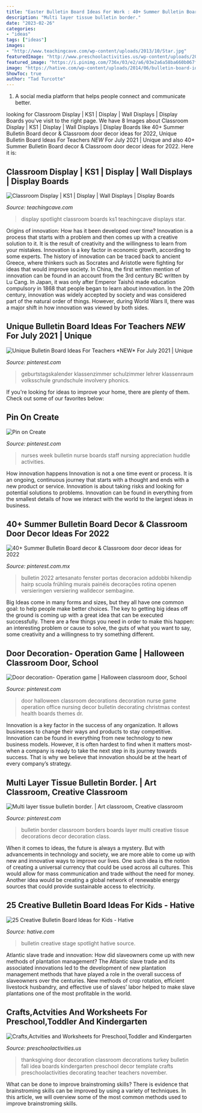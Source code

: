 ```yaml
---
title: "Easter Bulletin Board Ideas For Work : 40+ Summer Bulletin Board Decor &amp; Classroom Door Decor Ideas For 2022"
description: "Multi layer tissue bulletin border."
date: "2023-02-26"
categories:
- "ideas"
tags: ["ideas"]
images:
- "http://www.teachingcave.com/wp-content/uploads/2013/10/Star.jpg"
featuredImage: "http://www.preschoolactivities.us/wp-content/uploads/2015/10/thanksgiving-day-door-decoration-idea-3.jpg"
featured_image: "https://i.pinimg.com/736x/03/e2/a6/03e2a6a58ba660b067f2079eecd70176--classroom-bulletin-boards-classroom-decor.jpg"
image: "https://hative.com/wp-content/uploads/2014/06/bulletin-board-ideas/4-spotlight-work-on-stage-bulletin-board.jpg"
ShowToc: true
author: "Tad Turcotte"
---
```



1. A social media platform that helps people connect and communicate better.

	

		
looking for Classroom Display | KS1 | Display | Wall Displays | Display Boards you've visit to the right page. We have 8 Images about Classroom Display | KS1 | Display | Wall Displays | Display Boards like 40+ Summer Bulletin Board decor &amp; Classroom door decor ideas for 2022, Unique Bulletin Board Ideas For Teachers *NEW* For July 2021 | Unique and also 40+ Summer Bulletin Board decor &amp; Classroom door decor ideas for 2022. Here it is:
		
    
## Classroom Display | KS1 | Display | Wall Displays | Display Boards

<img loading=lazy src="http://www.teachingcave.com/wp-content/uploads/2013/10/Star.jpg" onerror="this.onerror=null;this.src='https://tse3.mm.bing.net/th?id=OIP.JSM7LuKsOx9R3LmZ2Li0awHaJ4&amp;pid=15.1';" alt="Classroom Display | KS1 | Display | Wall Displays | Display Boards">

_Source: teachingcave.com_

>display spotlight classroom boards ks1 teachingcave displays star. 

	

Origins of innovation: How has it been developed over time?
Innovation is a process that starts with a problem and then comes up with a creative solution to it. It is the result of creativity and the willingness to learn from your mistakes. Innovation is a key factor in economic growth, according to some experts. The history of innovation can be traced back to ancient Greece, where thinkers such as Socrates and Aristotle were fighting for ideas that would improve society. In China, the first written mention of innovation can be found in an account from the 3rd century BC written by Lu Cang. In Japan, it was only after Emperor Taishō made education compulsory in 1868 that people began to learn about innovation. In the 20th century, innovation was widely accepted by society and was considered part of the natural order of things. However, during World Wars II, there was a major shift in how innovation was viewed by both sides.

    
## Unique Bulletin Board Ideas For Teachers *NEW* For July 2021 | Unique

<img loading=lazy src="https://i.pinimg.com/736x/91/a3/26/91a3269cea35f5c62174bf8c357fbccd.jpg" onerror="this.onerror=null;this.src='https://tse1.mm.bing.net/th?id=OIP.LSdbEJNgCrgvTt1GaukcDwAAAA&amp;pid=15.1';" alt="Unique Bulletin Board Ideas For Teachers *NEW* For July 2021 | Unique">

_Source: pinterest.com_

>geburtstagskalender klassenzimmer schulzimmer lehrer klassenraum volksschule grundschule involvery phonics. 

	

If you're looking for ideas to improve your home, there are plenty of them. Check out some of our favorites below: 

    
## Pin On Create

<img loading=lazy src="https://i.pinimg.com/736x/4e/52/74/4e52749d65f18398a7cbdbe41236bed4--nurses-week-bulletin-boards.jpg" onerror="this.onerror=null;this.src='https://tse2.mm.bing.net/th?id=OIP.1SYWsUSJvGdhjz0Iao7R8AHaFi&amp;pid=15.1';" alt="Pin on Create">

_Source: pinterest.com_

>nurses week bulletin nurse boards staff nursing appreciation huddle activities. 

	

How innovation happens
Innovation is not a one time event or process. It is an ongoing, continuous journey that starts with a thought and ends with a new product or service. Innovation is about taking risks and looking for potential solutions to problems. Innovation can be found in everything from the smallest details of how we interact with the world to the largest ideas in business.

    
## 40+ Summer Bulletin Board Decor &amp; Classroom Door Decor Ideas For 2022

<img loading=lazy src="https://i.pinimg.com/736x/44/74/b6/4474b6fc29b8f6bdafd534f3150c8fb4.jpg" onerror="this.onerror=null;this.src='https://tse4.mm.bing.net/th?id=OIP.d0zMmKvQjbAcEekIvhGVUAHaNK&amp;pid=15.1';" alt="40+ Summer Bulletin Board decor &amp; Classroom door decor ideas for 2022">

_Source: pinterest.com.mx_

>bulletin 2022 artesanato fenster portas decoracion addobbi hikendip hairp scuola frühling murais painéis decorações rotina openen versieringen versiering walldecor sembagine. 

	

Big Ideas come in many forms and sizes, but they all have one common goal: to help people make better choices. The key to getting big ideas off the ground is coming up with a great idea that can be executed successfully. There are a few things you need in order to make this happen: an interesting problem or cause to solve, the guts of what you want to say, some creativity and a willingness to try something different.

    
## Door Decoration- Operation Game | Halloween Classroom Door, School

<img loading=lazy src="https://i.pinimg.com/736x/0c/b2/4f/0cb24fc406661237b06897e2ec50270b.jpg" onerror="this.onerror=null;this.src='https://tse1.mm.bing.net/th?id=OIP.DYknqicoSAqlPY5rRc2p0wHaJ3&amp;pid=15.1';" alt="Door decoration- Operation game | Halloween classroom door, School">

_Source: pinterest.com_

>door halloween classroom decorations decoration nurse game operation office nursing decor bulletin decorating christmas contest health boards themes dr. 

	

Innovation is a key factor in the success of any organization. It allows businesses to change their ways and products to stay competitive. Innovation can be found in everything from new technology to new business models. However, it is often hardest to find when it matters most- when a company is ready to take the next step in its journey towards success. That is why we believe that innovation should be at the heart of every company’s strategy.

    
## Multi Layer Tissue Bulletin Border. | Art Classroom, Creative Classroom

<img loading=lazy src="https://i.pinimg.com/736x/03/e2/a6/03e2a6a58ba660b067f2079eecd70176--classroom-bulletin-boards-classroom-decor.jpg" onerror="this.onerror=null;this.src='https://tse3.mm.bing.net/th?id=OIP.foSSveKAjxuQjTy3Kbg-5QHaJ3&amp;pid=15.1';" alt="Multi layer tissue bulletin border. | Art classroom, Creative classroom">

_Source: pinterest.com_

>bulletin border classroom borders boards layer multi creative tissue decorations decor decoration class. 

	

When it comes to ideas, the future is always a mystery. But with advancements in technology and society, we are more able to come up with new and innovative ways to improve our lives. One such idea is the notion of creating a universal currency that could be used across all cultures. This would allow for mass communication and trade without the need for money. Another idea would be creating a global network of renewable energy sources that could provide sustainable access to electricity.

    
## 25 Creative Bulletin Board Ideas For Kids - Hative

<img loading=lazy src="https://hative.com/wp-content/uploads/2014/06/bulletin-board-ideas/4-spotlight-work-on-stage-bulletin-board.jpg" onerror="this.onerror=null;this.src='https://tse3.mm.bing.net/th?id=OIP.7aRDDQnXYg7L06z1Mz7hbAHaJ3&amp;pid=15.1';" alt="25 Creative Bulletin Board Ideas for Kids - Hative">

_Source: hative.com_

>bulletin creative stage spotlight hative source. 

	

Atlantic slave trade and innovation: How did slaveowners come up with new methods of plantation management?
The Atlantic slave trade and its associated innovations led to the development of new plantation management methods that have played a role in the overall success of slaveowners over the centuries. New methods of crop rotation, efficient livestock husbandry, and effective use of slaves’ labor helped to make slave plantations one of the most profitable in the world.

    
## Crafts,Actvities And Worksheets For Preschool,Toddler And Kindergarten

<img loading=lazy src="http://www.preschoolactivities.us/wp-content/uploads/2015/10/thanksgiving-day-door-decoration-idea-3.jpg" onerror="this.onerror=null;this.src='https://tse3.mm.bing.net/th?id=OIP.Zc6GLiWCqCnFLgM2iiRLMAHaJ3&amp;pid=15.1';" alt="Crafts,Actvities and Worksheets for Preschool,Toddler and Kindergarten">

_Source: preschoolactivities.us_

>thanksgiving door decoration classroom decorations turkey bulletin fall idea boards kindergarten preschool decor template crafts preschoolactivities decorating teacher teachers november. 

	

What can be done to improve brainstroming skills?
There is evidence that brainstroming skills can be improved by using a variety of techniques. In this article, we will overview some of the most common methods used to improve brainstroming skills.

